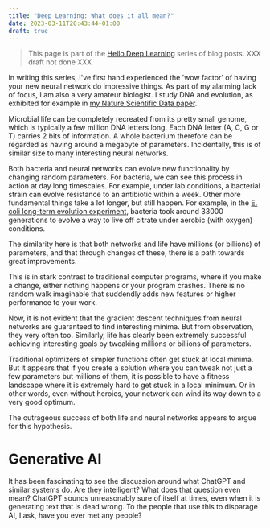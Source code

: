 ```yaml
---
title: "Deep Learning: What does it all mean?"
date: 2023-03-11T20:43:44+01:00
draft: true
---
```

> This page is part of the [Hello Deep Learning](../hello-deep-learning) series of blog posts.
XXX draft not done XXX

In writing this series, I've first hand experienced the 'wow factor' of having your new neural network do impressive things. As part of my alarming lack of focus, I am also a very amateur biologist. I study DNA and evolution, as exhibited for example in [my Nature Scientific Data paper](https://www.nature.com/articles/s41597-022-01179-8).

Microbial life can be completely recreated from its pretty small genome, which is typically a few million DNA letters long. Each DNA letter (A, C, G or T) carries 2 bits of information. A whole bacterium therefore can be regarded as having around a megabyte of parameters. Incidentally, this is of similar size to many interesting neural networks.

Both bacteria and neural networks can evolve new functionality by changing random parameters. For bacteria, we can see this process in action at day long timescales. For example, under lab conditions, a bacterial strain can evolve resistance to an antibiotic within a week. Other more fundamental things take a lot longer, but still happen. For example, in the [E. coli long-term evolution experiment](https://en.wikipedia.org/wiki/E._coli_long-term_evolution_experiment), bacteria took around 33000 generations to evolve a way to live off citrate under aerobic (with oxygen) conditions.

The similarity here is that both networks and life have millions (or billions) of parameters, and that through changes of these, there is a path towards great improvements. 

This is in stark contrast to traditional computer programs, where if you make a change, either nothing happens or your program crashes. There is no random walk imaginable that suddendly adds new features or higher performance to your work.

Now, it is not evident that the gradient descent techniques from neural networks are guaranteed to find interesting minima. But from observation, they very often too. Similarly, life has clearly been extremely successful achieving interesting goals by tweaking millions or billions of parameters. 

Traditional optimizers of simpler functions often get stuck at local minima. But it appears that if you create a solution where you can tweak not just a few parameters but millions of them, it is possible to have a fitness landscape where it is extremely hard to get stuck in a local minimum. Or in other words, even without heroics, your network can wind its way down to a very good optimum.

The outrageous success of both life and neural networks appears to argue for this hypothesis. 

# Generative AI
It has been fascinating to see the discussion around what ChatGPT and similar systems do. Are they intelligent? What does that question even mean? ChatGPT sounds unreasonably sure of itself at times, even when it is generating text that is dead wrong. To the people that use this to disparage AI, I ask, have you ever met any people?

